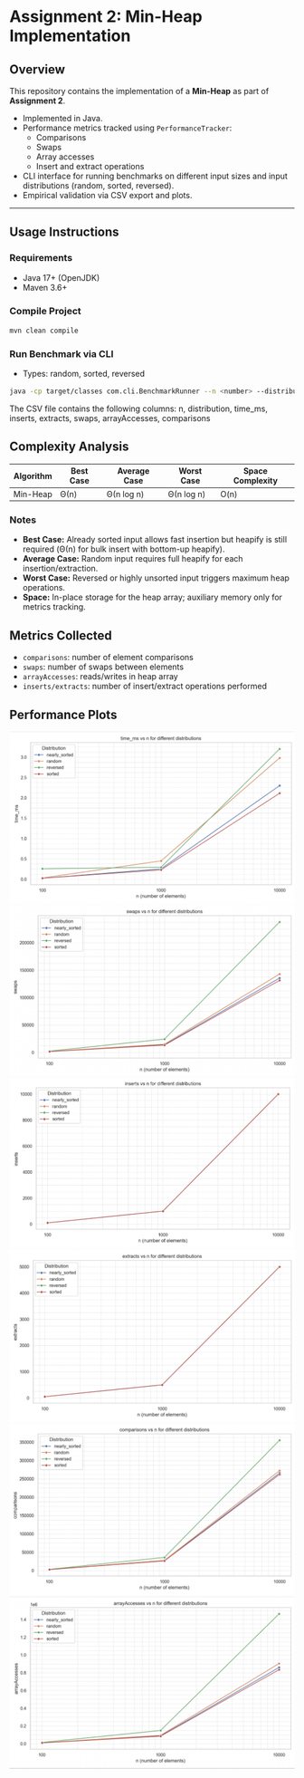 # Assignment 2: Min-Heap Implementation

## Overview
This repository contains the implementation of a **Min-Heap** as part of **Assignment 2**.

- Implemented in Java.
- Performance metrics tracked using `PerformanceTracker`:
  - Comparisons
  - Swaps
  - Array accesses
  - Insert and extract operations
- CLI interface for running benchmarks on different input sizes and input distributions (random, sorted, reversed).
- Empirical validation via CSV export and plots.

---

## Usage Instructions

### Requirements
- Java 17+ (OpenJDK)
- Maven 3.6+

### Compile Project
```bash
mvn clean compile
```

### Run Benchmark via CLI

- Types: random, sorted, reversed

```bash
java -cp target/classes com.cli.BenchmarkRunner --n <number> --distribution <type> --output <file.csv>
```

The CSV file contains the following columns:
n, distribution, time_ms, inserts, extracts, swaps, arrayAccesses, comparisons



## Complexity Analysis
| Algorithm | Best Case      | Average Case  | Worst Case    | Space Complexity |
|-----------|----------------|---------------|---------------|-----------------|
| Min-Heap  | Θ(n)           | Θ(n log n)    | Θ(n log n)    | O(n)            |


### Notes
- **Best Case:** Already sorted input allows fast insertion but heapify is still required (Θ(n) for bulk insert with bottom-up heapify).  
- **Average Case:** Random input requires full heapify for each insertion/extraction.  
- **Worst Case:** Reversed or highly unsorted input triggers maximum heap operations.  
- **Space:** In-place storage for the heap array; auxiliary memory only for metrics tracking.  


## Metrics Collected

- `comparisons`: number of element comparisons  
- `swaps`: number of swaps between elements  
- `arrayAccesses`: reads/writes in heap array  
- `inserts/extracts`: number of insert/extract operations performed 


## Performance Plots

![time](/docs/performance-plots/time_and_n.png)
![swaps](/docs/performance-plots/swaps_and_n.png)
![inserts](/docs/performance-plots/inserts_and_n.png)
![extracts](/docs/performance-plots/extracts_and_n.png)
![comparisons](/docs/performance-plots/comparisons_and_n.png)
![arrayaccess](/docs/performance-plots/array_access_and_n.png)



